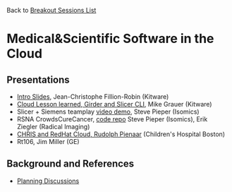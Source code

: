 Back to [Breakout Sessions List](../README.md#BreakoutSessions)

# Medical&Scientific Software in the Cloud

## Presentations

* [Intro Slides](https://goo.gl/6F29LG), Jean-Christophe Fillion-Robin (Kitware)
* [Cloud Lesson learned, Girder and Slicer CLI](../Projects/GirderWebCloud/README.md), Mike Grauer (Kitware)
* Slicer + Siemens teamplay [video demo](https://www.youtube.com/watch?v=vTGQMDIqL9k), Steve Pieper (Isomics)
* RSNA CrowdsCureCancer, [code repo](https://github.com/QTIM-Lab/rsnaCrowdQuant) Steve Pieper (Isomics), Erik Ziegler (Radical Imaging)
* [CHRIS and RedHat Cloud, Rudolph Pienaar](http://slides.com/debio/deck-6-7-8-12-13-19-22) (Children's Hospital Boston)
* Rt106, Jim Miller (GE)

## Background and References

<!--Use this space for information that may help people better understand your project, like links to papers, source code, or data.-->

- [Planning Discussions](https://github.com/orgs/NA-MIC/teams/pw27/discussions/8)
